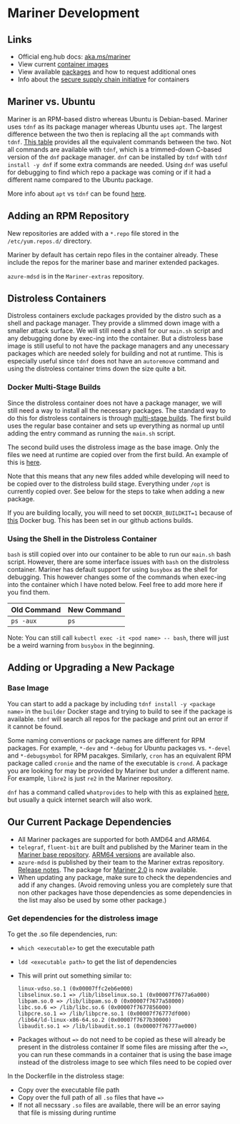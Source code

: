 # Mariner Development
## Links
* Official eng.hub docs: [aka.ms/mariner](https://aka.ms/mariner)
* View current [container images](https://eng.ms/docs/products/mariner-linux/gettingstarted/containers/marinercontainerimage)
* View available [packages](https://eng.ms/docs/products/mariner-linux/gettingstarted/packages/packagesx) and how to request additional ones
* Info about the [secure supply chain initiative](https://eng.ms/docs/more/containers-secure-supply-chain/) for containers

## Mariner vs. Ubuntu
Mariner is an RPM-based distro whereas Ubuntu is Debian-based. Mariner uses `tdnf` as its package manager whereas Ubuntu uses `apt`. The largest difference between the two then is replacing all the `apt` commands with `tdnf`. [This table](https://eng.ms/docs/products/mariner-linux/gettingstarted/ubuntu/atlas#command-replacement-reference-table) provides all the equivalent commands between the two. Not all commands are available with `tdnf`, which is a trimmed-down C-based version of the `dnf` package manager. `dnf` can be installed by `tdnf` with `tdnf install -y dnf` if some extra commands are needed. Using `dnf` was useful for debugging to find which repo a package was coming or if it had a different name compared to the Ubuntu package.

More info about `apt` vs `tdnf` can be found [here](https://eng.ms/docs/products/mariner-linux/onboarding/packaging/packagemanagement).

## Adding an RPM Repository
New repositories are added with a `*.repo` file stored in the `/etc/yum.repos.d/` directory.

Mariner by default has certain repo files in the container already. These include the repos for the mariner base and mariner extended packages.

`azure-mdsd` is in the `Mariner-extras` repository.

## Distroless Containers
Distroless containers exclude packages provided by the distro such as a shell and package manager. They provide a slimmed down image with a smaller attack surface. We will still need a shell for our `main.sh` script and any debugging done by exec-ing into the container. But a distroless base image is still useful to not have the package managers and any unecessary packages which are needed solely for building and not at runtime. This is especially useful since `tdnf` does not have an `autoremove` command and using the distroless container trims down the size quite a bit.

### Docker Multi-Stage Builds
Since the distroless container does not have a package manager, we will still need a way to install all the necessary packages. The standard way to do this for distroless containers is through [multi-stage builds](https://docs.docker.com/develop/develop-images/multistage-build/). The first build uses the regular base container and sets up everything as normal up until adding the entry command as running the `main.sh` script.

The second build uses the distroless image as the base image. Only the files we need at runtime are copied over from the first build. An example of this is [here](https://medium.com/@alexanto222/hardening-of-docker-images-distroless-images-d6d87b591a59).

Note that this means that any new files added while developing will need to be copied over to the distroless build stage. Everything under `/opt` is currently copied over. See below for the steps to take when adding a new package.

If you are building locally, you will need to set `DOCKER_BUILDKIT=1` because of [this](https://github.com/moby/moby/issues/37965) Docker bug. This has been set in our github actions builds.


### Using the Shell in the Distroless Container
`bash` is still copied over into our container to be able to run our `main.sh` bash script. However, there are some interface issues with `bash` on the distroless container. Mariner has default support for using `busybox` as the shell for debugging. This however changes some of the commands when exec-ing into the container which I have noted below. Feel free to add more here if you find them.

  | Old Command | New Command |
  | --- | --- |
  | `ps -aux` | `ps` |

Note: You can still call `kubectl exec -it <pod name> -- bash`, there will just be a weird warning from `busybox` in the beginning.


## Adding or Upgrading a New Package
### Base Image
You can start to add a package by including `tdnf install -y <package name>` in the `builder` Docker stage and trying to build to see if the package is available. `tdnf` will search all repos for the package and print out an error if it cannot be found.

Some naming conventions or package names are different for RPM packages. For example, `*-dev` and `*-debug` for Ubuntu packages vs. `*-devel` and `*-debugsymbol` for RPM pacakges. Similarly, `cron` has an equivalent RPM package called `cronie` and the name of the executable is `crond`. A package you are looking for may be provided by Mariner but under a different name. For example, `libre2` is just `re2` in the Mariner repository.

`dnf` has a command called `whatprovides` to help with this as explained [here](https://eng.ms/docs/products/mariner-linux/onboarding/packaging/packagemanagement#finding-the-right-package), but usually a quick internet search will also work.

## Our Current Package Dependencies
* All Mariner packages are supported for both AMD64 and ARM64.
* `telegraf`, `fluent-bit` are built and published by the Mariner team in the [Mariner base repository](https://packages.khulnasoft.com/cbl-mariner/2.0/prod/base/x86_64/). [ARM64 versions](https://packages.khulnasoft.com/cbl-mariner/2.0/prod/base/aarch64/) are available also.
* `azure-mdsd` is published by their team to the Mariner extras repository. [Release notes](https://eng.ms/docs/products/geneva/collect/instrument/linux/releasenotes). The package for [Mariner 2.0](https://packages.khulnasoft.com/cbl-mariner/2.0/prod/extras/x86_64/) is now available.
* When updating any package, make sure to check the dependencies and add if any changes. (Avoid removing unless you are completely sure that non other packages have those dependencies as some dependencies in the list may also be used by some other package.)

### Get dependencies for the distroless image
To get the .so file dependencies, run:
  * `which <executable>` to get the executable path
  * `ldd <executable path>` to get the list of dependencies
  * This will print out something similar to:

    ```
    linux-vdso.so.1 (0x00007ffc2eb6e000)
    libselinux.so.1 => /lib/libselinux.so.1 (0x00007f7677a6a000)
    libpam.so.0 => /lib/libpam.so.0 (0x00007f7677a58000)
    libc.so.6 => /lib/libc.so.6 (0x00007f7677856000)
    libpcre.so.1 => /lib/libpcre.so.1 (0x00007f76777df000)
    /lib64/ld-linux-x86-64.so.2 (0x00007f7677b30000)
    libaudit.so.1 => /lib/libaudit.so.1 (0x00007f76777ae000)
    ```

  * Packages without `=>` do not need to be copied as these will already be present in the distroless container
If some files are missing after the `=>`, you can run these commands in a container that is using the base image instead of the distroless image to see which files need to be copied over

In the Dockerfile in the distroless stage:
  * Copy over the executable file path
  * Copy over the full path of all `.so` files that have `=>`
  * If not all necssary `.so` files are available, there will be an error saying that file is missing during runtime
